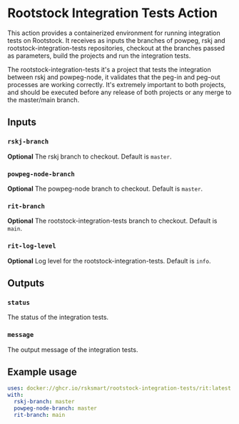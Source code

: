 # Rootstock Integration Tests Action

This action provides a containerized environment for running integration tests on Rootstock. 
It receives as inputs the branches of powpeg, rskj and rootstock-integration-tests repositories,
checkout at the branches passed as parameters, build the projects and run the integration tests.

The rootstock-integration-tests it's a project that tests the integration between rskj and powpeg-node, 
it validates that the peg-in and peg-out processes are working correctly. It's extremely important to both projects, 
and should be executed before any release of both projects or any merge to the master/main branch.

## Inputs

### `rskj-branch`

**Optional** The rskj branch to checkout. Default is `master`.

### `powpeg-node-branch`

**Optional** The powpeg-node branch to checkout. Default is `master`.

### `rit-branch`

**Optional** The rootstock-integration-tests branch to checkout. Default is `main`.

### `rit-log-level`

**Optional** Log level for the rootstock-integration-tests. Default is `info`.

## Outputs

### `status`

The status of the integration tests.

### `message`

The output message of the integration tests.

## Example usage

```yaml
uses: docker://ghcr.io/rsksmart/rootstock-integration-tests/rit:latest
with:
  rskj-branch: master
  powpeg-node-branch: master
  rit-branch: main
```
